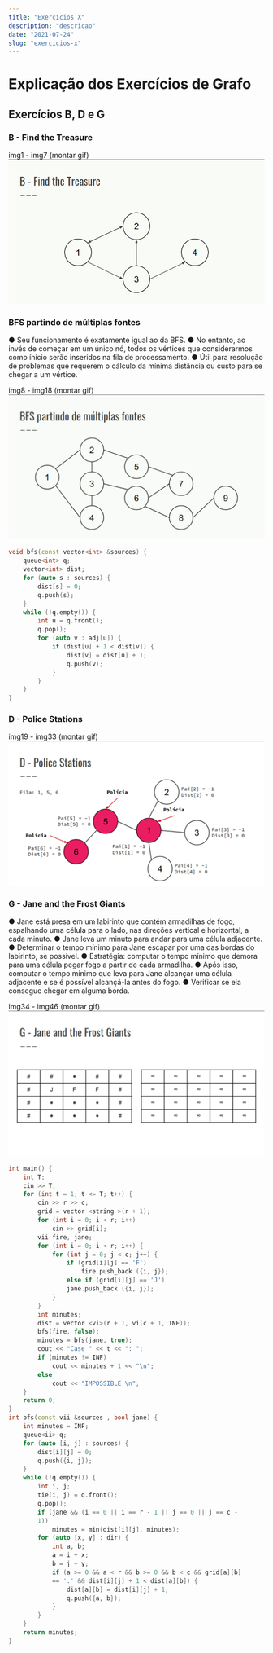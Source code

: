 ```yaml
---
title: "Exercícios X"
description: "descricao"
date: "2021-07-24"
slug: "exercicios-x"
---
```

# Explicação dos Exercícios de Grafo
## Exercícios B, D e G

### B - Find the Treasure
img1 - img7 (montar gif)
![gif1](gif1.gif)

### BFS partindo de múltiplas fontes
● Seu funcionamento é exatamente igual ao da BFS.
● No entanto, ao invés de começar em um único nó, todos os
vértices que considerarmos como ínicio serão inseridos na
fila de processamento.
● Útil para resolução de problemas que requerem o cálculo
da mínima distância ou custo para se chegar a um vértice.

img8 - img18 (montar gif)
![gif2](gif2.gif)

``` C++
void bfs(const vector<int> &sources) {
    queue<int> q;
    vector<int> dist;
    for (auto s : sources) {
        dist[s] = 0;
        q.push(s);
    }
    while (!q.empty()) {
        int u = q.front();
        q.pop();
        for (auto v : adj[u]) {
            if (dist[u] + 1 < dist[v]) {
                dist[v] = dist[u] + 1;
                q.push(v);
            }
        }
    }
}
```

### D - Police Stations

img19 - img33 (montar gif)
![gif3](gif3.gif)

### G - Jane and the Frost Giants
● Jane está presa em um labirinto que contém armadilhas de
fogo, espalhando uma célula para o lado, nas direções
vertical e horizontal, a cada minuto.
● Jane leva um minuto para andar para uma célula adjacente.
● Determinar o tempo mínimo para Jane escapar por uma das
bordas do labirinto, se possível.
● Estratégia: computar o tempo mínimo que demora para uma
célula pegar fogo a partir de cada armadilha.
● Após isso, computar o tempo mínimo que leva para Jane
alcançar uma célula adjacente e se é possível alcançá-la
antes do fogo.
● Verificar se ela consegue chegar em alguma borda.

img34 - img46 (montar gif)
![gif4](gif4.gif)

``` C++
int main() {
    int T;
    cin >> T;
    for (int t = 1; t <= T; t++) {
        cin >> r >> c;
        grid = vector <string >(r + 1);
        for (int i = 0; i < r; i++)
            cin >> grid[i];
        vii fire, jane;
        for (int i = 0; i < r; i++) {
            for (int j = 0; j < c; j++) {
                if (grid[i][j] == 'F')
                    fire.push_back ({i, j});
                else if (grid[i][j] == 'J')
                jane.push_back ({i, j});
            }
        }
        int minutes;
        dist = vector <vi>(r + 1, vi(c + 1, INF));
        bfs(fire, false);
        minutes = bfs(jane, true);
        cout << "Case " << t << ": ";
        if (minutes != INF)
            cout << minutes + 1 << "\n";
        else
            cout << "IMPOSSIBLE \n";
    }
    return 0;
}
int bfs(const vii &sources , bool jane) {
    int minutes = INF;
    queue<ii> q;
    for (auto [i, j] : sources) {
        dist[i][j] = 0;
        q.push({i, j});
    }
    while (!q.empty()) {
        int i, j;
        tie(i, j) = q.front();
        q.pop();
        if (jane && (i == 0 || i == r - 1 || j == 0 || j == c -
        1))
            minutes = min(dist[i][j], minutes);
        for (auto [x, y] : dir) {
            int a, b;
            a = i + x;
            b = j + y;
            if (a >= 0 && a < r && b >= 0 && b < c && grid[a][b]
            == '.' && dist[i][j] + 1 < dist[a][b]) {
                dist[a][b] = dist[i][j] + 1;
                q.push({a, b});
            }
        }
    }
    return minutes;
}
```
